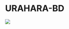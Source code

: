 # URAHARA-BD
![](https://github.com/Nekomoekissaten-SUB/Nekomoekissaten-poi-Subs/URAHARA-BD/blob/master/poster.jpg)